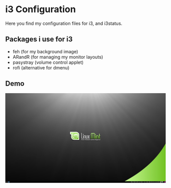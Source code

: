 # i3 Configuration

Here you find my configuration files for i3, and i3status.

## Packages i use for i3

- feh (for my background image)
- ARandR (for managing my monitor layouts)
- pasystray (volume control applet)
- rofi (alternative for dmenu)

## Demo

![Demo](demo.png)